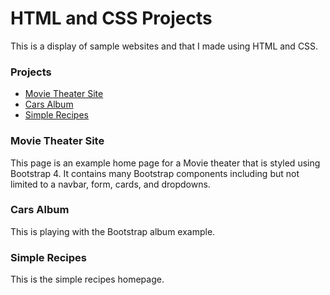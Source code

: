 # HTML and CSS Projects
This is a display of sample websites and that I made using HTML and CSS.

### Projects
* [Movie Theater Site](./Academy-Cinemas/)
* [Cars Album](./Album-Example/)
* [Simple Recipes](./Simple-Recipes/)

### Movie Theater Site
This page is an example home page for a Movie theater that is styled using Bootstrap 4. It contains many Bootstrap components including but not limited to a navbar, form, cards, and dropdowns.

### Cars Album
This is playing with the Bootstrap album example.

### Simple Recipes
This is the simple recipes homepage.